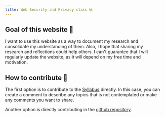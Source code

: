 ```yaml
---
title: Web Security and Privacy class 💻
---
```


## Goal of this website 🎯

I want to use this website as a way to document my research and consolidate my understanding of them. Also, I hope that sharing my research and reflections could help others. I can't guarantee that I will regularly update the website, as it will depend on my free time and motivation.

## How to contribute 🔨

The first option is to contribute to the [Syllabus](https://docs.google.com/document/d/1TQdDSg5UxOTd921etxHpi26TO-_0fW9X4wm_19ZiI5o/edit?usp=sharing) directly. In this case, you can create a comment to describe any topics that is not contemplated or make any comments you want to share.

Another option is directly contributing in the [github repository](#).
